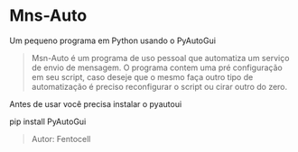 # Mns-Auto
Um pequeno programa em Python usando o PyAutoGui 


> Msn-Auto é um programa de uso pessoal que automatiza um serviço de envio de mensagem. O programa contem uma pré configuração em seu script, caso deseje que o mesmo faça outro tipo de automatização é preciso reconfigurar o script ou cirar outro do zero.

Antes de usar você precisa instalar o pyautoui

pip install PyAutoGui

> Autor: Fentocell 
